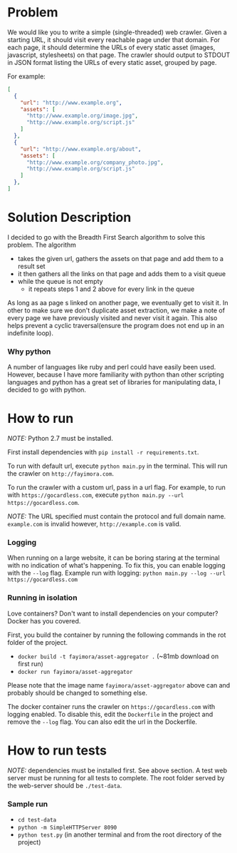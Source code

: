 # Problem
We would like you to write a simple (single-threaded) web crawler.
Given a starting URL, it should visit every reachable page under that domain.
For each page, it should determine the URLs of every static asset (images, javascript, stylesheets) on that page.
The crawler should output to STDOUT in JSON format listing the URLs of every static asset, grouped by page.

For example:
```json
[
  {
    "url": "http://www.example.org",
    "assets": [
      "http://www.example.org/image.jpg",
      "http://www.example.org/script.js"
    ]
  },
  {
    "url": "http://www.example.org/about",
    "assets": [
      "http://www.example.org/company_photo.jpg",
      "http://www.example.org/script.js"
    ]
  },
]
```

# Solution Description
I decided to go with the Breadth First Search algorithm to solve this problem. The algorithm

- takes the given url, gathers the assets on that page and add them to a result set
- it then gathers all the links on that page and adds them to a visit queue
- while the queue is not empty
  - it repeats steps 1 and 2 above for every link in the queue

As long as aa page s linked on another page, we eventually get to visit it. In other to make sure we don't duplicate asset extraction, we make a note of every page we have previously visited and never visit it again. This also helps prevent a cyclic traversal(ensure the program does not end up in an indefinite loop).

### Why python
A number of languages like ruby and perl could have easily been used. However, because I have more familiarity with python than other scripting languages and python has a great set of libraries for manipulating data, I decided to go with python.

# How to run
*NOTE:* Python 2.7 must be installed.

First install dependencies with `pip install -r requirements.txt`.

To run with default url, execute `python main.py` in the terminal. This will run the crawler on `http://fayimora.com`.

To run the crawler with a custom url, pass in a url flag. For example, to run with `https://gocardless.com`, execute `python main.py --url https://gocardless.com`.

*NOTE:* The URL specified must contain the protocol and full domain name. `example.com` is invalid however, `http://example.com` is valid.

### Logging
When running on a large website, it can be boring staring at the terminal with no indication of what's happening. To fix this, you can enable logging with the `--log` flag. Example run with logging: `python main.py --log --url https://gocardless.com`

### Running in isolation
Love containers? Don't want to install dependencies on your computer? Docker has you covered.

First, you build the container by running the following commands in the rot folder of the project.

- `docker build -t fayimora/asset-aggregator .` (~81mb download on first run)
- `docker run fayimora/asset-aggregator`

Please note that the image name `fayimora/asset-aggregator` above can and probably should be changed to something else.

The docker container runs the crawler on `https://gocardless.com` with logging enabled. To disable this, edit the `Dockerfile` in the project and remove the `--log` flag. You can also edit the url in the Dockerfile.


# How to run tests
*NOTE:* dependencies must be installed first. See above section.
A test web server must be running for all tests to complete. The root folder served by the web-server should be `./test-data`.

### Sample run
- `cd test-data`
- `python -m SimpleHTTPServer 8090`
- `python test.py` (in another terminal and from the root directory of the project)
